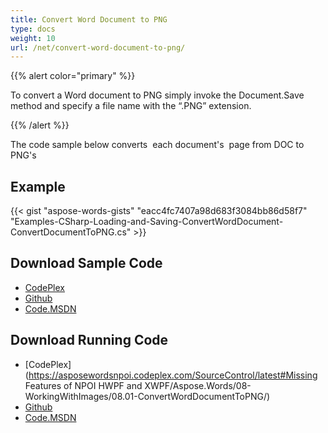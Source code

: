 ```yaml
---
title: Convert Word Document to PNG
type: docs
weight: 10
url: /net/convert-word-document-to-png/
---
```


{{% alert color="primary" %}} 

To convert a Word document to PNG simply invoke the Document.Save method and specify a file name with the “.PNG” extension.

{{% /alert %}} 

The code sample below converts  each document's  page from DOC to PNG's 

## Example

{{< gist "aspose-words-gists" "eacc4fc7407a98d683f3084bb86d58f7" "Examples-CSharp-Loading-and-Saving-ConvertWordDocument-ConvertDocumentToPNG.cs" >}}

## Download Sample Code

- [CodePlex](https://asposewordsnpoi.codeplex.com/downloads/get/1556912)
- [Github](https://github.com/aspose-words/Aspose.Words-for-.NET/releases/tag/Aspose.WordsFeaturesmissinginNPOIv1.2)
- [Code.MSDN](https://code.msdn.microsoft.com/More-Code-Examples-of-d19b2e19/view/SourceCode#content)

## Download Running Code

- [CodePlex](https://asposewordsnpoi.codeplex.com/SourceControl/latest#Missing Features of NPOI HWPF and XWPF/Aspose.Words/08-WorkingWithImages/08.01-ConvertWordDocumentToPNG/)
- [Github](https://github.com/aspose-words/Aspose.Words-for-.NET/releases/download/Aspose.WordsFeaturesmissinginNPOIv1.2/08.01-ConvertWordDocumentToPNG.zip)
- [Code.MSDN](https://code.msdn.microsoft.com/More-Code-Examples-of-d19b2e19/view/SourceCode#content)
